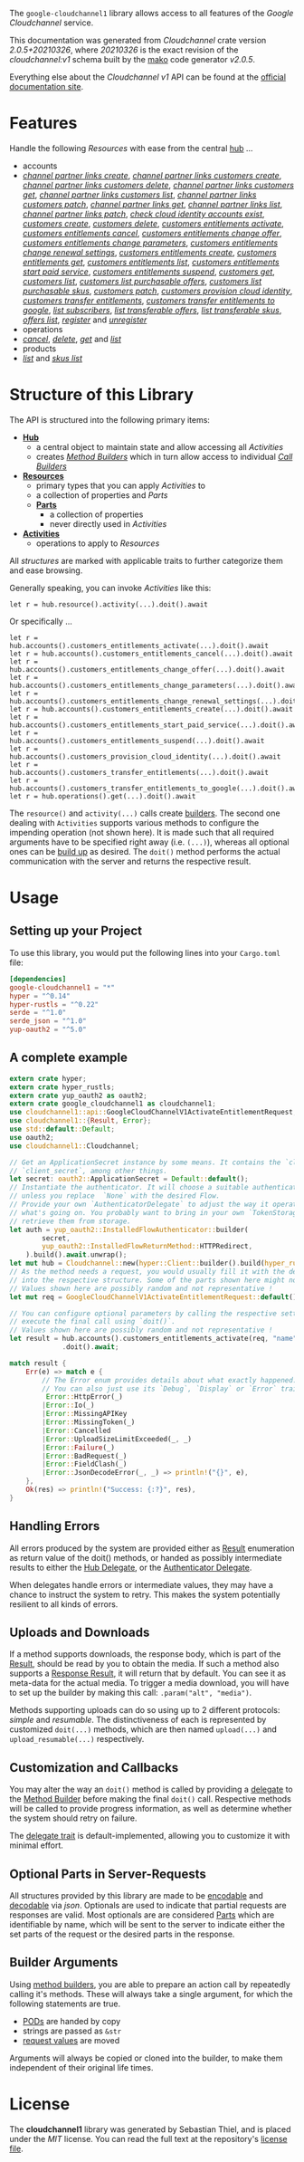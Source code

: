 <!---
DO NOT EDIT !
This file was generated automatically from 'src/mako/api/README.md.mako'
DO NOT EDIT !
-->
The `google-cloudchannel1` library allows access to all features of the *Google Cloudchannel* service.

This documentation was generated from *Cloudchannel* crate version *2.0.5+20210326*, where *20210326* is the exact revision of the *cloudchannel:v1* schema built by the [mako](http://www.makotemplates.org/) code generator *v2.0.5*.

Everything else about the *Cloudchannel* *v1* API can be found at the
[official documentation site](https://cloud.google.com/channel).
# Features

Handle the following *Resources* with ease from the central [hub](https://docs.rs/google-cloudchannel1/2.0.5+20210326/google_cloudchannel1/Cloudchannel) ... 

* accounts
 * [*channel partner links create*](https://docs.rs/google-cloudchannel1/2.0.5+20210326/google_cloudchannel1/api::AccountChannelPartnerLinkCreateCall), [*channel partner links customers create*](https://docs.rs/google-cloudchannel1/2.0.5+20210326/google_cloudchannel1/api::AccountChannelPartnerLinkCustomerCreateCall), [*channel partner links customers delete*](https://docs.rs/google-cloudchannel1/2.0.5+20210326/google_cloudchannel1/api::AccountChannelPartnerLinkCustomerDeleteCall), [*channel partner links customers get*](https://docs.rs/google-cloudchannel1/2.0.5+20210326/google_cloudchannel1/api::AccountChannelPartnerLinkCustomerGetCall), [*channel partner links customers list*](https://docs.rs/google-cloudchannel1/2.0.5+20210326/google_cloudchannel1/api::AccountChannelPartnerLinkCustomerListCall), [*channel partner links customers patch*](https://docs.rs/google-cloudchannel1/2.0.5+20210326/google_cloudchannel1/api::AccountChannelPartnerLinkCustomerPatchCall), [*channel partner links get*](https://docs.rs/google-cloudchannel1/2.0.5+20210326/google_cloudchannel1/api::AccountChannelPartnerLinkGetCall), [*channel partner links list*](https://docs.rs/google-cloudchannel1/2.0.5+20210326/google_cloudchannel1/api::AccountChannelPartnerLinkListCall), [*channel partner links patch*](https://docs.rs/google-cloudchannel1/2.0.5+20210326/google_cloudchannel1/api::AccountChannelPartnerLinkPatchCall), [*check cloud identity accounts exist*](https://docs.rs/google-cloudchannel1/2.0.5+20210326/google_cloudchannel1/api::AccountCheckCloudIdentityAccountsExistCall), [*customers create*](https://docs.rs/google-cloudchannel1/2.0.5+20210326/google_cloudchannel1/api::AccountCustomerCreateCall), [*customers delete*](https://docs.rs/google-cloudchannel1/2.0.5+20210326/google_cloudchannel1/api::AccountCustomerDeleteCall), [*customers entitlements activate*](https://docs.rs/google-cloudchannel1/2.0.5+20210326/google_cloudchannel1/api::AccountCustomerEntitlementActivateCall), [*customers entitlements cancel*](https://docs.rs/google-cloudchannel1/2.0.5+20210326/google_cloudchannel1/api::AccountCustomerEntitlementCancelCall), [*customers entitlements change offer*](https://docs.rs/google-cloudchannel1/2.0.5+20210326/google_cloudchannel1/api::AccountCustomerEntitlementChangeOfferCall), [*customers entitlements change parameters*](https://docs.rs/google-cloudchannel1/2.0.5+20210326/google_cloudchannel1/api::AccountCustomerEntitlementChangeParameterCall), [*customers entitlements change renewal settings*](https://docs.rs/google-cloudchannel1/2.0.5+20210326/google_cloudchannel1/api::AccountCustomerEntitlementChangeRenewalSettingCall), [*customers entitlements create*](https://docs.rs/google-cloudchannel1/2.0.5+20210326/google_cloudchannel1/api::AccountCustomerEntitlementCreateCall), [*customers entitlements get*](https://docs.rs/google-cloudchannel1/2.0.5+20210326/google_cloudchannel1/api::AccountCustomerEntitlementGetCall), [*customers entitlements list*](https://docs.rs/google-cloudchannel1/2.0.5+20210326/google_cloudchannel1/api::AccountCustomerEntitlementListCall), [*customers entitlements start paid service*](https://docs.rs/google-cloudchannel1/2.0.5+20210326/google_cloudchannel1/api::AccountCustomerEntitlementStartPaidServiceCall), [*customers entitlements suspend*](https://docs.rs/google-cloudchannel1/2.0.5+20210326/google_cloudchannel1/api::AccountCustomerEntitlementSuspendCall), [*customers get*](https://docs.rs/google-cloudchannel1/2.0.5+20210326/google_cloudchannel1/api::AccountCustomerGetCall), [*customers list*](https://docs.rs/google-cloudchannel1/2.0.5+20210326/google_cloudchannel1/api::AccountCustomerListCall), [*customers list purchasable offers*](https://docs.rs/google-cloudchannel1/2.0.5+20210326/google_cloudchannel1/api::AccountCustomerListPurchasableOfferCall), [*customers list purchasable skus*](https://docs.rs/google-cloudchannel1/2.0.5+20210326/google_cloudchannel1/api::AccountCustomerListPurchasableSkuCall), [*customers patch*](https://docs.rs/google-cloudchannel1/2.0.5+20210326/google_cloudchannel1/api::AccountCustomerPatchCall), [*customers provision cloud identity*](https://docs.rs/google-cloudchannel1/2.0.5+20210326/google_cloudchannel1/api::AccountCustomerProvisionCloudIdentityCall), [*customers transfer entitlements*](https://docs.rs/google-cloudchannel1/2.0.5+20210326/google_cloudchannel1/api::AccountCustomerTransferEntitlementCall), [*customers transfer entitlements to google*](https://docs.rs/google-cloudchannel1/2.0.5+20210326/google_cloudchannel1/api::AccountCustomerTransferEntitlementsToGoogleCall), [*list subscribers*](https://docs.rs/google-cloudchannel1/2.0.5+20210326/google_cloudchannel1/api::AccountListSubscriberCall), [*list transferable offers*](https://docs.rs/google-cloudchannel1/2.0.5+20210326/google_cloudchannel1/api::AccountListTransferableOfferCall), [*list transferable skus*](https://docs.rs/google-cloudchannel1/2.0.5+20210326/google_cloudchannel1/api::AccountListTransferableSkuCall), [*offers list*](https://docs.rs/google-cloudchannel1/2.0.5+20210326/google_cloudchannel1/api::AccountOfferListCall), [*register*](https://docs.rs/google-cloudchannel1/2.0.5+20210326/google_cloudchannel1/api::AccountRegisterCall) and [*unregister*](https://docs.rs/google-cloudchannel1/2.0.5+20210326/google_cloudchannel1/api::AccountUnregisterCall)
* operations
 * [*cancel*](https://docs.rs/google-cloudchannel1/2.0.5+20210326/google_cloudchannel1/api::OperationCancelCall), [*delete*](https://docs.rs/google-cloudchannel1/2.0.5+20210326/google_cloudchannel1/api::OperationDeleteCall), [*get*](https://docs.rs/google-cloudchannel1/2.0.5+20210326/google_cloudchannel1/api::OperationGetCall) and [*list*](https://docs.rs/google-cloudchannel1/2.0.5+20210326/google_cloudchannel1/api::OperationListCall)
* products
 * [*list*](https://docs.rs/google-cloudchannel1/2.0.5+20210326/google_cloudchannel1/api::ProductListCall) and [*skus list*](https://docs.rs/google-cloudchannel1/2.0.5+20210326/google_cloudchannel1/api::ProductSkuListCall)




# Structure of this Library

The API is structured into the following primary items:

* **[Hub](https://docs.rs/google-cloudchannel1/2.0.5+20210326/google_cloudchannel1/Cloudchannel)**
    * a central object to maintain state and allow accessing all *Activities*
    * creates [*Method Builders*](https://docs.rs/google-cloudchannel1/2.0.5+20210326/google_cloudchannel1/client::MethodsBuilder) which in turn
      allow access to individual [*Call Builders*](https://docs.rs/google-cloudchannel1/2.0.5+20210326/google_cloudchannel1/client::CallBuilder)
* **[Resources](https://docs.rs/google-cloudchannel1/2.0.5+20210326/google_cloudchannel1/client::Resource)**
    * primary types that you can apply *Activities* to
    * a collection of properties and *Parts*
    * **[Parts](https://docs.rs/google-cloudchannel1/2.0.5+20210326/google_cloudchannel1/client::Part)**
        * a collection of properties
        * never directly used in *Activities*
* **[Activities](https://docs.rs/google-cloudchannel1/2.0.5+20210326/google_cloudchannel1/client::CallBuilder)**
    * operations to apply to *Resources*

All *structures* are marked with applicable traits to further categorize them and ease browsing.

Generally speaking, you can invoke *Activities* like this:

```Rust,ignore
let r = hub.resource().activity(...).doit().await
```

Or specifically ...

```ignore
let r = hub.accounts().customers_entitlements_activate(...).doit().await
let r = hub.accounts().customers_entitlements_cancel(...).doit().await
let r = hub.accounts().customers_entitlements_change_offer(...).doit().await
let r = hub.accounts().customers_entitlements_change_parameters(...).doit().await
let r = hub.accounts().customers_entitlements_change_renewal_settings(...).doit().await
let r = hub.accounts().customers_entitlements_create(...).doit().await
let r = hub.accounts().customers_entitlements_start_paid_service(...).doit().await
let r = hub.accounts().customers_entitlements_suspend(...).doit().await
let r = hub.accounts().customers_provision_cloud_identity(...).doit().await
let r = hub.accounts().customers_transfer_entitlements(...).doit().await
let r = hub.accounts().customers_transfer_entitlements_to_google(...).doit().await
let r = hub.operations().get(...).doit().await
```

The `resource()` and `activity(...)` calls create [builders][builder-pattern]. The second one dealing with `Activities` 
supports various methods to configure the impending operation (not shown here). It is made such that all required arguments have to be 
specified right away (i.e. `(...)`), whereas all optional ones can be [build up][builder-pattern] as desired.
The `doit()` method performs the actual communication with the server and returns the respective result.

# Usage

## Setting up your Project

To use this library, you would put the following lines into your `Cargo.toml` file:

```toml
[dependencies]
google-cloudchannel1 = "*"
hyper = "^0.14"
hyper-rustls = "^0.22"
serde = "^1.0"
serde_json = "^1.0"
yup-oauth2 = "^5.0"
```

## A complete example

```Rust
extern crate hyper;
extern crate hyper_rustls;
extern crate yup_oauth2 as oauth2;
extern crate google_cloudchannel1 as cloudchannel1;
use cloudchannel1::api::GoogleCloudChannelV1ActivateEntitlementRequest;
use cloudchannel1::{Result, Error};
use std::default::Default;
use oauth2;
use cloudchannel1::Cloudchannel;

// Get an ApplicationSecret instance by some means. It contains the `client_id` and 
// `client_secret`, among other things.
let secret: oauth2::ApplicationSecret = Default::default();
// Instantiate the authenticator. It will choose a suitable authentication flow for you, 
// unless you replace  `None` with the desired Flow.
// Provide your own `AuthenticatorDelegate` to adjust the way it operates and get feedback about 
// what's going on. You probably want to bring in your own `TokenStorage` to persist tokens and
// retrieve them from storage.
let auth = yup_oauth2::InstalledFlowAuthenticator::builder(
        secret,
        yup_oauth2::InstalledFlowReturnMethod::HTTPRedirect,
    ).build().await.unwrap();
let mut hub = Cloudchannel::new(hyper::Client::builder().build(hyper_rustls::HttpsConnector::with_native_roots()), auth);
// As the method needs a request, you would usually fill it with the desired information
// into the respective structure. Some of the parts shown here might not be applicable !
// Values shown here are possibly random and not representative !
let mut req = GoogleCloudChannelV1ActivateEntitlementRequest::default();

// You can configure optional parameters by calling the respective setters at will, and
// execute the final call using `doit()`.
// Values shown here are possibly random and not representative !
let result = hub.accounts().customers_entitlements_activate(req, "name")
             .doit().await;

match result {
    Err(e) => match e {
        // The Error enum provides details about what exactly happened.
        // You can also just use its `Debug`, `Display` or `Error` traits
         Error::HttpError(_)
        |Error::Io(_)
        |Error::MissingAPIKey
        |Error::MissingToken(_)
        |Error::Cancelled
        |Error::UploadSizeLimitExceeded(_, _)
        |Error::Failure(_)
        |Error::BadRequest(_)
        |Error::FieldClash(_)
        |Error::JsonDecodeError(_, _) => println!("{}", e),
    },
    Ok(res) => println!("Success: {:?}", res),
}

```
## Handling Errors

All errors produced by the system are provided either as [Result](https://docs.rs/google-cloudchannel1/2.0.5+20210326/google_cloudchannel1/client::Result) enumeration as return value of
the doit() methods, or handed as possibly intermediate results to either the 
[Hub Delegate](https://docs.rs/google-cloudchannel1/2.0.5+20210326/google_cloudchannel1/client::Delegate), or the [Authenticator Delegate](https://docs.rs/yup-oauth2/*/yup_oauth2/trait.AuthenticatorDelegate.html).

When delegates handle errors or intermediate values, they may have a chance to instruct the system to retry. This 
makes the system potentially resilient to all kinds of errors.

## Uploads and Downloads
If a method supports downloads, the response body, which is part of the [Result](https://docs.rs/google-cloudchannel1/2.0.5+20210326/google_cloudchannel1/client::Result), should be
read by you to obtain the media.
If such a method also supports a [Response Result](https://docs.rs/google-cloudchannel1/2.0.5+20210326/google_cloudchannel1/client::ResponseResult), it will return that by default.
You can see it as meta-data for the actual media. To trigger a media download, you will have to set up the builder by making
this call: `.param("alt", "media")`.

Methods supporting uploads can do so using up to 2 different protocols: 
*simple* and *resumable*. The distinctiveness of each is represented by customized 
`doit(...)` methods, which are then named `upload(...)` and `upload_resumable(...)` respectively.

## Customization and Callbacks

You may alter the way an `doit()` method is called by providing a [delegate](https://docs.rs/google-cloudchannel1/2.0.5+20210326/google_cloudchannel1/client::Delegate) to the 
[Method Builder](https://docs.rs/google-cloudchannel1/2.0.5+20210326/google_cloudchannel1/client::CallBuilder) before making the final `doit()` call. 
Respective methods will be called to provide progress information, as well as determine whether the system should 
retry on failure.

The [delegate trait](https://docs.rs/google-cloudchannel1/2.0.5+20210326/google_cloudchannel1/client::Delegate) is default-implemented, allowing you to customize it with minimal effort.

## Optional Parts in Server-Requests

All structures provided by this library are made to be [encodable](https://docs.rs/google-cloudchannel1/2.0.5+20210326/google_cloudchannel1/client::RequestValue) and 
[decodable](https://docs.rs/google-cloudchannel1/2.0.5+20210326/google_cloudchannel1/client::ResponseResult) via *json*. Optionals are used to indicate that partial requests are responses 
are valid.
Most optionals are are considered [Parts](https://docs.rs/google-cloudchannel1/2.0.5+20210326/google_cloudchannel1/client::Part) which are identifiable by name, which will be sent to 
the server to indicate either the set parts of the request or the desired parts in the response.

## Builder Arguments

Using [method builders](https://docs.rs/google-cloudchannel1/2.0.5+20210326/google_cloudchannel1/client::CallBuilder), you are able to prepare an action call by repeatedly calling it's methods.
These will always take a single argument, for which the following statements are true.

* [PODs][wiki-pod] are handed by copy
* strings are passed as `&str`
* [request values](https://docs.rs/google-cloudchannel1/2.0.5+20210326/google_cloudchannel1/client::RequestValue) are moved

Arguments will always be copied or cloned into the builder, to make them independent of their original life times.

[wiki-pod]: http://en.wikipedia.org/wiki/Plain_old_data_structure
[builder-pattern]: http://en.wikipedia.org/wiki/Builder_pattern
[google-go-api]: https://github.com/google/google-api-go-client

# License
The **cloudchannel1** library was generated by Sebastian Thiel, and is placed 
under the *MIT* license.
You can read the full text at the repository's [license file][repo-license].

[repo-license]: https://github.com/Byron/google-apis-rsblob/main/LICENSE.md
